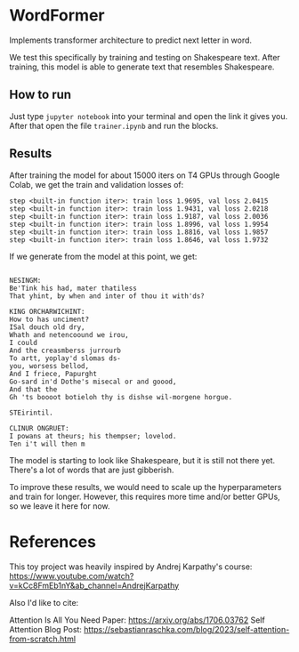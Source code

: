 # WordFormer
Implements transformer architecture to predict next letter in word.

We test this specifically by training and testing on Shakespeare text. After
training, this model is able to generate text that resembles Shakespeare.

## How to run
Just type `jupyter notebook` into your terminal and open the link it gives you.
After that open the file `trainer.ipynb` and run the blocks. 

## Results
After training the model for about 15000 iters on T4 GPUs through Google Colab,
we get the train and validation losses of:

```
step <built-in function iter>: train loss 1.9695, val loss 2.0415
step <built-in function iter>: train loss 1.9431, val loss 2.0218
step <built-in function iter>: train loss 1.9187, val loss 2.0036
step <built-in function iter>: train loss 1.8996, val loss 1.9954
step <built-in function iter>: train loss 1.8816, val loss 1.9857
step <built-in function iter>: train loss 1.8646, val loss 1.9732
```

If we generate from the model at this point, we get:

```

NESINGM:
Be'Tink his had, mater thatiless
That yhint, by when and inter of thou it with'ds?

KING ORCHARWICHINT:
How to has unciment?
ISal douch old dry,
Whath and netencoound we irou,
I could
And the creasmberss jurrourb
To artt, yoplay'd slomas ds-
you, worsess bellod,
And I friece, Papurght
Go-sard in'd Dothe's misecal or and goood,
And that the
Gh 'ts boooot botieloh thy is dishse wil-morgene horgue.

STEirintil.

CLINUR ONGRUET:
I powans at theurs; his thempser; lovelod.
Ten i't will then m
```

The model is starting to look like Shakespeare, but it is still not there yet.
There's a lot of words that are just gibberish.

To improve these results, we would need to scale up the hyperparameters and
train for longer. However, this requires more time and/or better GPUs, so we
leave it here for now.


# References
This toy project was heavily inspired by Andrej Karpathy's course:
https://www.youtube.com/watch?v=kCc8FmEb1nY&ab_channel=AndrejKarpathy

Also I'd like to cite:

Attention Is All You Need Paper: https://arxiv.org/abs/1706.03762
Self Attention Blog Post: https://sebastianraschka.com/blog/2023/self-attention-from-scratch.html

